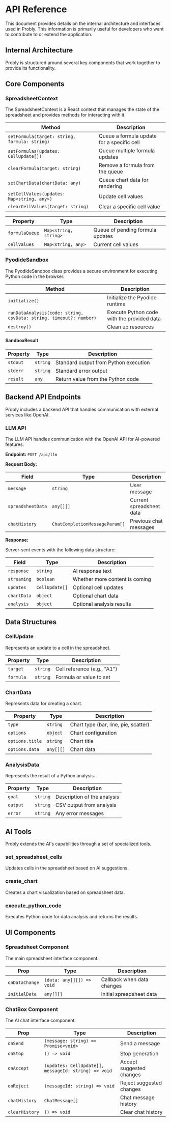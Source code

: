 # API Reference

This document provides details on the internal architecture and interfaces used in Probly. This information is primarily useful for developers who want to contribute to or extend the application.

## Internal Architecture

Probly is structured around several key components that work together to provide its functionality.

## Core Components

### SpreadsheetContext

The SpreadsheetContext is a React context that manages the state of the spreadsheet and provides methods for interacting with it.

<div class="method-table" markdown>

| Method | Description |
|--------|-------------|
| `setFormula(target: string, formula: string)` | Queue a formula update for a specific cell |
| `setFormulas(updates: CellUpdate[])` | Queue multiple formula updates |
| `clearFormula(target: string)` | Remove a formula from the queue |
| `setChartData(chartData: any)` | Queue chart data for rendering |
| `setCellValues(updates: Map<string, any>)` | Update cell values |
| `clearCellValues(target: string)` | Clear a specific cell value |

</div>

<div class="property-table" markdown>

| Property | Type | Description |
|----------|------|-------------|
| `formulaQueue` | `Map<string, string>` | Queue of pending formula updates |
| `cellValues` | `Map<string, any>` | Current cell values |

</div>

### PyodideSandbox

The PyodideSandbox class provides a secure environment for executing Python code in the browser.

<div class="method-table" markdown>

| Method | Description |
|--------|-------------|
| `initialize()` | Initialize the Pyodide runtime |
| `runDataAnalysis(code: string, csvData: string, timeout?: number)` | Execute Python code with the provided data |
| `destroy()` | Clean up resources |

</div>

#### SandboxResult

<div class="property-table" markdown>

| Property | Type | Description |
|----------|------|-------------|
| `stdout` | `string` | Standard output from Python execution |
| `stderr` | `string` | Standard error output |
| `result` | `any` | Return value from the Python code |

</div>

## Backend API Endpoints

Probly includes a backend API that handles communication with external services like OpenAI.

### LLM API

The LLM API handles communication with the OpenAI API for AI-powered features.

**Endpoint:** `POST /api/llm`

**Request Body:**

<div class="api-table" markdown>

| Field | Type | Description |
|-------|------|-------------|
| `message` | `string` | User message |
| `spreadsheetData` | `any[][]` | Current spreadsheet data |
| `chatHistory` | `ChatCompletionMessageParam[]` | Previous chat messages |

</div>

**Response:**

Server-sent events with the following data structure:

<div class="api-table" markdown>

| Field | Type | Description |
|-------|------|-------------|
| `response` | `string` | AI response text |
| `streaming` | `boolean` | Whether more content is coming |
| `updates` | `CellUpdate[]` | Optional cell updates |
| `chartData` | `object` | Optional chart data |
| `analysis` | `object` | Optional analysis results |

</div>

## Data Structures

### CellUpdate

Represents an update to a cell in the spreadsheet.

<div class="property-table" markdown>

| Property | Type | Description |
|----------|------|-------------|
| `target` | `string` | Cell reference (e.g., "A1") |
| `formula` | `string` | Formula or value to set |

</div>

### ChartData

Represents data for creating a chart.

<div class="property-table" markdown>

| Property | Type | Description |
|----------|------|-------------|
| `type` | `string` | Chart type (bar, line, pie, scatter) |
| `options` | `object` | Chart configuration |
| `options.title` | `string` | Chart title |
| `options.data` | `any[][]` | Chart data |

</div>

### AnalysisData

Represents the result of a Python analysis.

<div class="property-table" markdown>

| Property | Type | Description |
|----------|------|-------------|
| `goal` | `string` | Description of the analysis |
| `output` | `string` | CSV output from analysis |
| `error` | `string` | Any error messages |

</div>

## AI Tools

Probly extends the AI's capabilities through a set of specialized tools.

### set_spreadsheet_cells

Updates cells in the spreadsheet based on AI suggestions.

### create_chart

Creates a chart visualization based on spreadsheet data.

### execute_python_code

Executes Python code for data analysis and returns the results.

## UI Components

### Spreadsheet Component

The main spreadsheet interface component.

<div class="property-table" markdown>

| Prop | Type | Description |
|------|------|-------------|
| `onDataChange` | `(data: any[][]) => void` | Callback when data changes |
| `initialData` | `any[][]` | Initial spreadsheet data |

</div>

### ChatBox Component

The AI chat interface component.

<div class="property-table" markdown>

| Prop | Type | Description |
|------|------|-------------|
| `onSend` | `(message: string) => Promise<void>` | Send a message |
| `onStop` | `() => void` | Stop generation |
| `onAccept` | `(updates: CellUpdate[], messageId: string) => void` | Accept suggested changes |
| `onReject` | `(messageId: string) => void` | Reject suggested changes |
| `chatHistory` | `ChatMessage[]` | Chat message history |
| `clearHistory` | `() => void` | Clear chat history |

</div>
